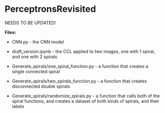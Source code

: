 # PerceptronsRevisited

NEEDS TO BE UPDATED!

**Files:**

- CNN.py - the CNN model

- draft_version.ipynb - the CCL applied to two images, one with 1 spiral, and one with 2 spirals

- Generate_spirals/one_spiral_function.py - a function that creates a single connected spiral

- Generate_spirals/two_spirals_function.py - a function that creates disconnected double spirals

- Generate_spirals/randomize_spirals.py - a function that calls both of the spiral functions, and creates a dataset of both kinds of spirals, and their labels
